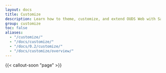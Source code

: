 ```yaml
---
layout: docs
title: Customize
description: Learn how to theme, customize, and extend OUDS Web with Sass, a boatload of global options, an expansive color system, and more.
group: customize
toc: false
aliases:
  - "/customize/"
  - "/docs/customize/"
  - "/docs/0.2/customize/"
  - "/docs/customize/overview/"
---
```


{{< callout-soon "page" >}}
